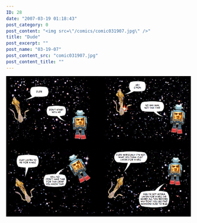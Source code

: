 ```yaml
---
ID: 28
date: "2007-03-19 01:18:43"
post_category: 0
post_content: "<img src=\"/comics/comic031907.jpg\" />"
title: "Dude"
post_excerpt: ""
post_name: "03-19-07"
post_content_src: "comic031907.jpg"
post_content_title: ""
---
```



[![](/comics-hi-res/comic031907.jpg)](/comics-hi-res/comic031907.jpg)
